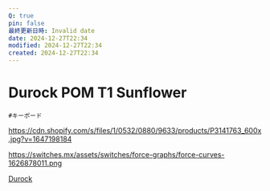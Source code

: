 ```yaml
---
Q: true
pin: false
最終更新日時: Invalid date
date: 2024-12-27T22:34
modified: 2024-12-27T22:34
created: 2024-12-27T22:34
---
```

# Durock POM T1 Sunflower

`#キーボード`

https://cdn.shopify.com/s/files/1/0532/0880/9633/products/P3141763_600x.jpg?v=1647198184

https://switches.mx/assets/switches/force-graphs/force-curves-1626878011.png

[Durock](https://www.notion.soT1シリーズ)
